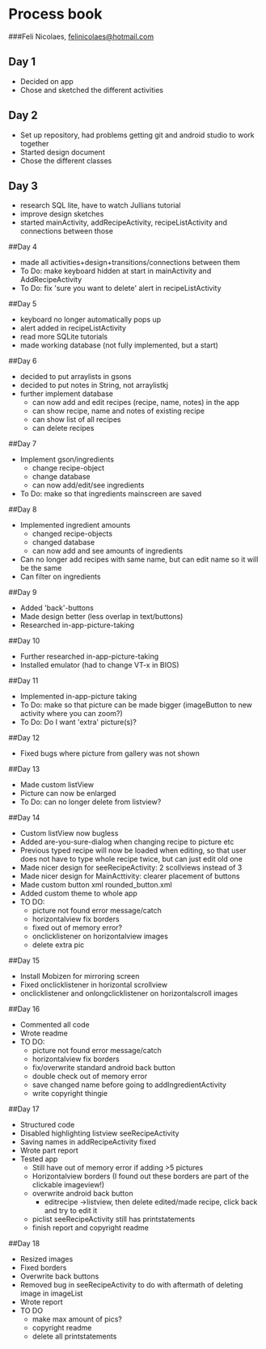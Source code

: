 # Process book
###Feli Nicolaes, felinicolaes@hotmail.com

## Day 1
- Decided on app
- Chose and sketched the different activities

## Day 2
- Set up repository, had problems getting git and android studio to work together
- Started design document
- Chose the different classes

## Day 3
- research SQL lite, have to watch Jullians tutorial
- improve design sketches
- started mainActivity, addRecipeActivity, recipeListActivity and connections between those

##Day 4
- made all activities+design+transitions/connections between them
- To Do: make keyboard hidden at start in mainActivity and AddRecipeActivity
- To Do: fix 'sure you want to delete' alert in recipeListActivity

##Day 5
- keyboard no longer automatically pops up
- alert added in recipeListActivity
- read more SQLite tutorials
- made working database (not fully implemented, but a start)

##Day 6
- decided to put arraylists in gsons
- decided to put notes in String, not arraylistkj
- further implement database
    - can now add and edit recipes (recipe, name, notes) in the app
    - can show recipe, name and notes of existing recipe
    - can show list of all recipes
    - can delete recipes

##Day 7
- Implement gson/ingredients
    - change recipe-object
    - change database
    - can now add/edit/see ingredients
- To Do: make so that ingredients mainscreen are saved

##Day 8
- Implemented ingredient amounts
	- changed recipe-objects
	- changed database
	- can now add and see amounts of ingredients
- Can no longer add recipes with same name, but can edit name so it will be the same
- Can filter on ingredients

##Day 9
- Added 'back'-buttons
- Made design better (less overlap in text/buttons)
- Researched in-app-picture-taking

##Day 10
- Further researched in-app-picture-taking
- Installed emulator (had to change VT-x in BIOS)

##Day 11
- Implemented in-app-picture taking
- To Do: make so that picture can be made bigger (imageButton to new activity where you can zoom?)
- To Do: Do I want 'extra' picture(s)?

##Day 12
- Fixed bugs where picture from gallery was not shown

##Day 13
- Made custom listView
- Picture can now be enlarged
- To Do: can no longer delete from listview?

##Day 14
- Custom listView now bugless
- Added are-you-sure-dialog when changing recipe to picture etc
- Previous typed recipe will now be loaded when editing, so that user does not have to type whole recipe twice, but can just edit old one
- Made nicer design for seeRecipeActivity: 2 scollviews instead of 3
- Made nicer design for MainActtivity: clearer placement of buttons
- Made custom button xml rounded_button.xml
- Added custom theme to whole app
- TO DO:
	- picture not found error message/catch
	- horizontalview fix borders
	- fixed out of memory error?
	- onclicklistener on horizontalview images
	- delete extra pic

##Day 15
- Install Mobizen for mirroring screen
- Fixed onclicklistener in horizontal scrollview
- onclicklistener and onlongclicklistener on horizontalscroll images

##Day 16
- Commented all code
- Wrote readme
- TO DO:
	- picture not found error message/catch
	- horizontalview fix borders
	- fix/overwrite standard android back button
	- double check out of memory error
	- save changed name before going to addIngredientActivity
	- write copyright thingie

##Day 17
- Structured code
- Disabled highlighting listview seeRecipeActivity
- Saving names in addRecipeActivity fixed
- Wrote part report
- Tested app
	- Still have out of memory error if adding >5 pictures
	- Horizontalview borders (I found out these borders are part of the clickable imageview!)
	- overwrite android back button
		- editrecipe ->listview, then delete edited/made recipe, click back and try to edit it
	- piclist seeRecipeActivity still has printstatements
	- finish report and copyright readme

##Day 18
- Resized images
- Fixed borders
- Overwrite back buttons
- Removed bug in seeRecipeActivity to do with aftermath of deleting image in imageList
- Wrote report
- TO DO
	- make max amount of pics?
	- copyright readme
	- delete all printstatements